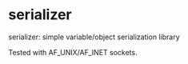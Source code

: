 # serializer
serializer: simple variable/object serialization library

Tested with AF_UNIX/AF_INET sockets.
